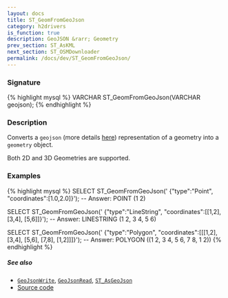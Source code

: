 ```yaml
---
layout: docs
title: ST_GeomFromGeoJson
category: h2drivers
is_function: true
description: GeoJSON &rarr; Geometry
prev_section: ST_AsKML
next_section: ST_OSMDownloader
permalink: /docs/dev/ST_GeomFromGeoJson/
---
```


### Signature

{% highlight mysql %}
VARCHAR ST_GeomFromGeoJson(VARCHAR geojson);
{% endhighlight %}

### Description

Converts a `geojson` (more details [here][wiki]) representation of a geometry into a `geometry` object.

Both 2D and 3D Geometries are supported.

### Examples

{% highlight mysql %}
SELECT ST_GeomFromGeoJson('
	{"type":"Point",
	 "coordinates":[1.0,2.0]}');
-- Answer: POINT (1 2)

SELECT ST_GeomFromGeoJson('
	{"type":"LineString",
	 "coordinates":[[1,2], [3,4], [5,6]]}');
-- Answer: LINESTRING (1 2, 3 4, 5 6)

SELECT ST_GeomFromGeoJson('
	{"type":"Polygon",
	 "coordinates":[[[1,2], [3,4], [5,6], [7,8], [1,2]]]}');
-- Answer: POLYGON ((1 2, 3 4, 5 6, 7 8, 1 2)) 
{% endhighlight %}

##### See also

* [`GeoJsonWrite`](../GeoJsonWrite), [`GeoJsonRead`](../GeoJsonRead), [`ST_AsGeoJson`](../ST_AsGeoJson)
* <a href="https://github.com/orbisgis/h2gis/blob/master/h2gis-functions/src/main/java/org/h2gis/functions/io/geojson/ST_GeomFromGeoJSON.java" target="_blank">Source code</a>

[wiki]: http://en.wikipedia.org/wiki/GeoJSON
